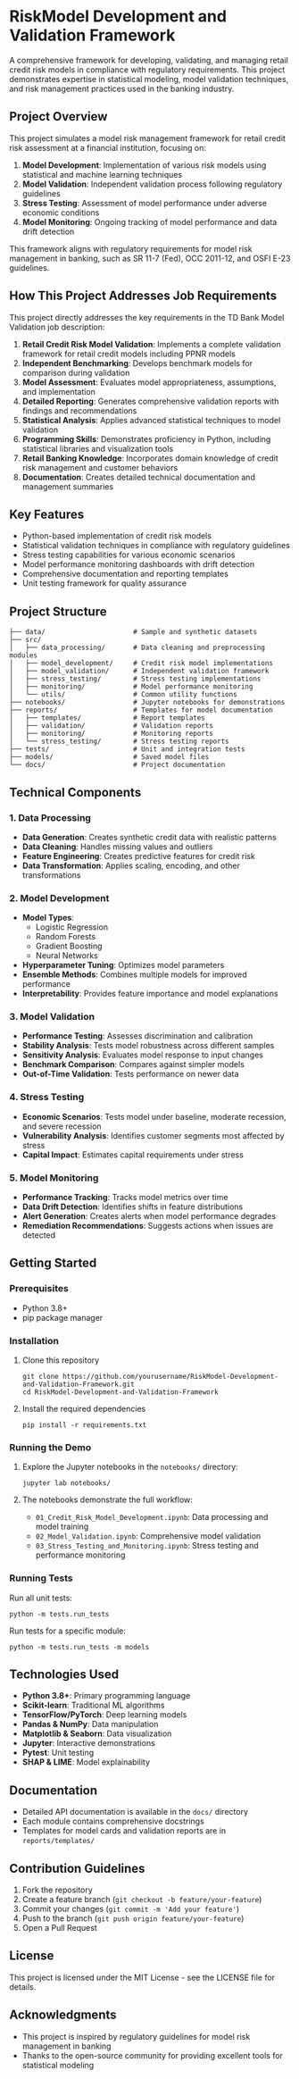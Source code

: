 # RiskModel Development and Validation Framework

A comprehensive framework for developing, validating, and managing retail credit risk models in compliance with regulatory requirements. This project demonstrates expertise in statistical modeling, model validation techniques, and risk management practices used in the banking industry.

## Project Overview

This project simulates a model risk management framework for retail credit risk assessment at a financial institution, focusing on:

1. **Model Development**: Implementation of various risk models using statistical and machine learning techniques
2. **Model Validation**: Independent validation process following regulatory guidelines
3. **Stress Testing**: Assessment of model performance under adverse economic conditions
4. **Model Monitoring**: Ongoing tracking of model performance and data drift detection

This framework aligns with regulatory requirements for model risk management in banking, such as SR 11-7 (Fed), OCC 2011-12, and OSFI E-23 guidelines.

## How This Project Addresses Job Requirements

This project directly addresses the key requirements in the TD Bank Model Validation job description:

1. **Retail Credit Risk Model Validation**: Implements a complete validation framework for retail credit models including PPNR models
2. **Independent Benchmarking**: Develops benchmark models for comparison during validation
3. **Model Assessment**: Evaluates model appropriateness, assumptions, and implementation
4. **Detailed Reporting**: Generates comprehensive validation reports with findings and recommendations
5. **Statistical Analysis**: Applies advanced statistical techniques to model validation
6. **Programming Skills**: Demonstrates proficiency in Python, including statistical libraries and visualization tools
7. **Retail Banking Knowledge**: Incorporates domain knowledge of credit risk management and customer behaviors
8. **Documentation**: Creates detailed technical documentation and management summaries

## Key Features

- Python-based implementation of credit risk models
- Statistical validation techniques in compliance with regulatory guidelines
- Stress testing capabilities for various economic scenarios
- Model performance monitoring dashboards with drift detection
- Comprehensive documentation and reporting templates
- Unit testing framework for quality assurance

## Project Structure

```
├── data/                      # Sample and synthetic datasets
├── src/
│   ├── data_processing/       # Data cleaning and preprocessing modules
│   ├── model_development/     # Credit risk model implementations
│   ├── model_validation/      # Independent validation framework
│   ├── stress_testing/        # Stress testing implementations
│   ├── monitoring/            # Model performance monitoring
│   └── utils/                 # Common utility functions
├── notebooks/                 # Jupyter notebooks for demonstrations
├── reports/                   # Templates for model documentation
│   ├── templates/             # Report templates
│   ├── validation/            # Validation reports
│   ├── monitoring/            # Monitoring reports
│   └── stress_testing/        # Stress testing reports
├── tests/                     # Unit and integration tests
├── models/                    # Saved model files
└── docs/                      # Project documentation
```

## Technical Components

### 1. Data Processing

- **Data Generation**: Creates synthetic credit data with realistic patterns
- **Data Cleaning**: Handles missing values and outliers
- **Feature Engineering**: Creates predictive features for credit risk
- **Data Transformation**: Applies scaling, encoding, and other transformations

### 2. Model Development

- **Model Types**:
  - Logistic Regression
  - Random Forests
  - Gradient Boosting
  - Neural Networks
- **Hyperparameter Tuning**: Optimizes model parameters
- **Ensemble Methods**: Combines multiple models for improved performance
- **Interpretability**: Provides feature importance and model explanations

### 3. Model Validation

- **Performance Testing**: Assesses discrimination and calibration
- **Stability Analysis**: Tests model robustness across different samples
- **Sensitivity Analysis**: Evaluates model response to input changes
- **Benchmark Comparison**: Compares against simpler models
- **Out-of-Time Validation**: Tests performance on newer data

### 4. Stress Testing

- **Economic Scenarios**: Tests model under baseline, moderate recession, and severe recession
- **Vulnerability Analysis**: Identifies customer segments most affected by stress
- **Capital Impact**: Estimates capital requirements under stress

### 5. Model Monitoring

- **Performance Tracking**: Tracks model metrics over time
- **Data Drift Detection**: Identifies shifts in feature distributions
- **Alert Generation**: Creates alerts when model performance degrades
- **Remediation Recommendations**: Suggests actions when issues are detected

## Getting Started

### Prerequisites

- Python 3.8+
- pip package manager

### Installation

1. Clone this repository
   ```
   git clone https://github.com/yourusername/RiskModel-Development-and-Validation-Framework.git
   cd RiskModel-Development-and-Validation-Framework
   ```

2. Install the required dependencies
   ```
   pip install -r requirements.txt
   ```

### Running the Demo

1. Explore the Jupyter notebooks in the `notebooks/` directory:
   ```
   jupyter lab notebooks/
   ```

2. The notebooks demonstrate the full workflow:
   - `01_Credit_Risk_Model_Development.ipynb`: Data processing and model training
   - `02_Model_Validation.ipynb`: Comprehensive model validation
   - `03_Stress_Testing_and_Monitoring.ipynb`: Stress testing and performance monitoring

### Running Tests

Run all unit tests:
```
python -m tests.run_tests
```

Run tests for a specific module:
```
python -m tests.run_tests -m models
```

## Technologies Used

- **Python 3.8+**: Primary programming language
- **Scikit-learn**: Traditional ML algorithms
- **TensorFlow/PyTorch**: Deep learning models
- **Pandas & NumPy**: Data manipulation
- **Matplotlib & Seaborn**: Data visualization
- **Jupyter**: Interactive demonstrations
- **Pytest**: Unit testing
- **SHAP & LIME**: Model explainability

## Documentation

- Detailed API documentation is available in the `docs/` directory
- Each module contains comprehensive docstrings
- Templates for model cards and validation reports are in `reports/templates/`

## Contribution Guidelines

1. Fork the repository
2. Create a feature branch (`git checkout -b feature/your-feature`)
3. Commit your changes (`git commit -m 'Add your feature'`)
4. Push to the branch (`git push origin feature/your-feature`)
5. Open a Pull Request

## License

This project is licensed under the MIT License - see the LICENSE file for details.

## Acknowledgments

- This project is inspired by regulatory guidelines for model risk management in banking
- Thanks to the open-source community for providing excellent tools for statistical modeling
